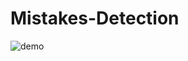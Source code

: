 # Mistakes-Detection

![demo](https://user-images.githubusercontent.com/81272668/172815549-54118370-ca6d-4e01-b0ae-5dfde723442b.png)
